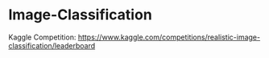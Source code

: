 # Image-Classification
Kaggle Competition: https://www.kaggle.com/competitions/realistic-image-classification/leaderboard
